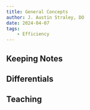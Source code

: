 ```yaml
---
title: General Concepts
author: J. Austin Straley, DO
date: 2024-04-07
tags:
    - Efficiency
---
```


## Keeping Notes

## Differentials

## Teaching